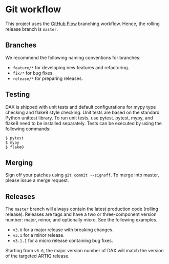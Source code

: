 # Git workflow

This project uses the [GitHub Flow](https://guides.github.com/introduction/flow/) branching workflow.
Hence, the rolling release branch is `master`.
 
## Branches

We recommend the following naming conventions for branches:

- `feature/*` for developing new features and refactoring.
- `fix/*` for bug fixes.
- `release/*` for preparing releases.

## Testing

DAX is shipped with unit tests and default configurations for mypy type checking and flake8 style checking.
Unit tests are based on the standard Python unittest library.
To run unit tests, use pytest.
pytest, mypy, and flake8 need to be installed separately.
Tests can be executed by using the following commands:

```shell
$ pytest
$ mypy
$ flake8
```

## Merging

Sign off your patches using `git commit --signoff`.
To merge into master, please issue a merge request.

## Releases

The `master` branch will always contain the latest production code (rolling release).
Releases are tags and have a two or three-component version number: major, minor, and optionally micro.
See the following examples.

- `v3.0` for a major release with breaking changes.
- `v3.1` for a minor release.
- `v3.1.1` for a micro release containing bug fixes.

Starting from `v6.0`, the major version number of DAX will match the version of the targeted ARTIQ release.
